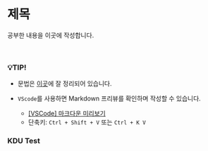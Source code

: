 # 제목

공부한 내용을 이곳에 작성합니다.


<br/>

### 💡TIP!

- 문법은 [이곳](https://gist.github.com/ihoneymon/652be052a0727ad59601)에 잘 정리되어 있습니다.

- `VScode`를 사용하면 Markdown 프리뷰를 확인하며 작성할 수 있습니다.

  + [[VSCode] 마크다운 미리보기](https://detail-from-a-to-z.tistory.com/36)
  + 단축키: `Ctrl + Shift + V` 또는 `Ctrl + K V`

### KDU Test

